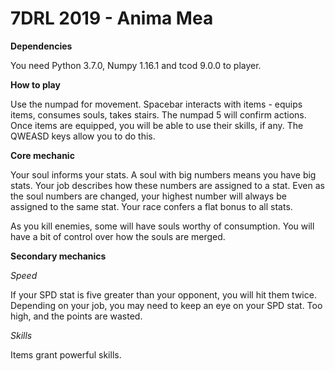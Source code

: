 # 7DRL 2019 - Anima Mea

__Dependencies__

You need Python 3.7.0, Numpy 1.16.1 and tcod 9.0.0 to player.

__How to play__

Use the numpad for movement. Spacebar interacts with items - equips items, consumes souls, takes stairs. The numpad 5 will confirm actions.
Once items are equipped, you will be able to use their skills, if any. The QWEASD keys allow you to do this.

__Core mechanic__

Your soul informs your stats. A soul with big numbers means you have big stats. 
Your job describes how these numbers are assigned to a stat. Even as the soul numbers are changed, your highest number will always be assigned to the same stat.
Your race confers a flat bonus to all stats.

As you kill enemies, some will have souls worthy of consumption. You will have a bit of control over how the souls are merged.

__Secondary mechanics__

_Speed_

If your SPD stat is five greater than your opponent, you will hit them twice. Depending on your job, you may need to keep an eye on your SPD stat. Too high, and the points are wasted.

_Skills_

Items grant powerful skills.